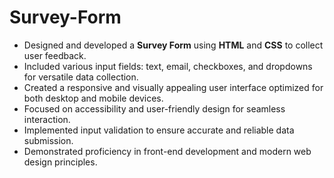 # Survey-Form

- Designed and developed a **Survey Form** using **HTML** and **CSS** to collect user feedback.  
- Included various input fields: text, email, checkboxes, and dropdowns for versatile data collection.  
- Created a responsive and visually appealing user interface optimized for both desktop and mobile devices.  
- Focused on accessibility and user-friendly design for seamless interaction.  
- Implemented input validation to ensure accurate and reliable data submission.  
- Demonstrated proficiency in front-end development and modern web design principles.  
